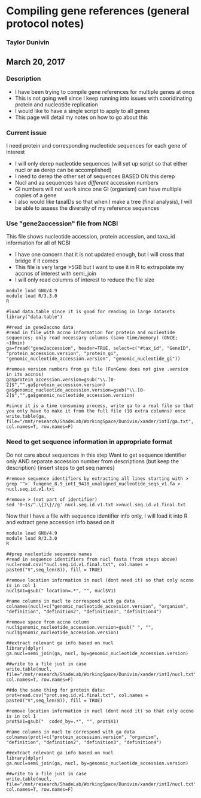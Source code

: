 # Compiling gene references (general protocol notes)
### Taylor Dunivin


## March 20, 2017

### Description
* I have been trying to compile gene references for multiple genes at once
* This is not going well since I keep running into issues with cooridinating protein and nucleotide replication
* I would like to have a single script to apply to all genes 
* This page will detail my notes on how to go about this

### Current issue
I need protein and corresponding nucleotide sequences for each gene of interest
 * I will only derep nucleotide sequences (will set up script so that either nucl or aa derep can be accomplished)
 * I need to derep the other set of sequences BASED ON this derep
  * Nucl and aa sequences have _different_ accession numbers
  * GI numbers will not work since one GI (organism) can have multiple copies of a gene
  * I also would like taxaIDs so that when I make a tree (final analysis), I will be able to assess the diversity of my reference sequences

### Use "gene2accession" file from NCBI 
This file shows nucleotide accession, protein accession, and taxa_id information for all of NCBI
* I have one concern that it is not updated enough, but I will cross that bridge if it comes
* This file is very large >5GB but I want to use it in R to extrapolate my accnos of interest with semi_join
* I will only read columns of interest to reduce the file size

```
module load GNU/4.9
module load R/3.3.0
R

#load data.table since it is good for reading in large datasets
library("data.table")

##read in gene2accno data
#read in file with accno information for protein and nucleotide sequences; only read necessary columns (save time/memory) (ONCE; ~10min)
ga=fread("gene2accession", header=TRUE, select=c("#tax_id", "GeneID", "protein_accession.version", "protein_gi", "genomic_nucleotide_accession.version", "genomic_nucleotide_gi"))

#remove version numbers from ga file (FunGene does not give .version in its accnos)
ga$protein_accession.version=gsub("\\.[0-2]$","",ga$protein_accession.version)
ga$genomic_nucleotide_accession.version=gsub("\\.[0-2]$","",ga$genomic_nucleotide_accession.version)

#since it is a time consuming process, write ga to a real file so that you only have to make it from the full file (10 extra columns) once
write.table(ga, file="/mnt/research/ShadeLab/WorkingSpace/Dunivin/xander/intI/ga.txt", col.names=T, row.names=F)
```

### Need to get sequence information in appropriate format
Do not care about sequences in this step
Want to get sequence identifier only AND separate accession number from descriptions (but keep the description)
{insert steps to get seq names}
```
#remove sequence identifiers by extracting all lines starting with >
grep '^>' fungene_8.9_intI_9418_unaligned_nucleotide_seqs_v1.fa > nucl.seq.id.v1.txt

#remove > (not part of identifier)
sed '0~1s/^.\{1\}//g' nucl.seq.id.v1.txt >>nucl.seq.id.v1.final.txt
```

Now that I have a file with sequence identifier info only, I will load it into R and extract gene accession info based on it 

```
module load GNU/4.9
module load R/3.3.0
R

##prep nucleotide sequence names
#read in sequence identifiers from nucl fasta (from steps above) 
nucl=read.csv("nucl.seq.id.v1.final.txt", col.names = paste0("V",seq_len(8)), fill = TRUE)

#remove location information in nucl (dont need it) so that only accno is in col 1
nucl$V1=gsub(" location=.*", "", nucl$V1)

#name columns in nucl to correspond with ga data
colnames(nucl)=c("genomic_nucleotide_accession.version", "organism", "definition", "definition2", "definition3", "definition4")

#remove space from accno column 
nucl$genomic_nucleotide_accession.version=gsub(" ", "", nucl$genomic_nucleotide_accession.version)

##extract relevant ga info based on nucl
library(dplyr)
ga.nucl=semi_join(ga, nucl, by=genomic_nucleotide_accession.version)

##write to a file just in case 
write.table(nucl, file="/mnt/research/ShadeLab/WorkingSpace/Dunivin/xander/intI/nucl.txt", col.names=T, row.names=F)

##do the same thing for protein data:
prot=read.csv("prot.seq.id.v1.final.txt", col.names = paste0("V",seq_len(8)), fill = TRUE)

#remove location information in nucl (dont need it) so that only accno is in col 1
prot$V1=gsub("  coded_by=.*", "", prot$V1)

#name columns in nucl to correspond with ga data
colnames(prot)=c("protein_accession.version", "organism", "definition", "definition2", "definition3", "definition4")

##extract relevant ga info based on nucl
library(dplyr)
ga.nucl=semi_join(ga, nucl, by=genomic_nucleotide_accession.version)

##write to a file just in case 
write.table(nucl, file="/mnt/research/ShadeLab/WorkingSpace/Dunivin/xander/intI/nucl.txt", col.names=T, row.names=F)


```
